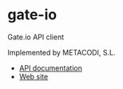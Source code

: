 # gate-io

Gate.io API client

Implemented by METACODI, S.L.

- [API documentation](https://www.gate.io/es/developers)
- [Web site](https://www.gate.io)
